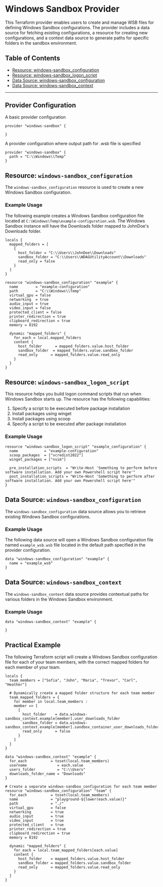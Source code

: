 
# Windows Sandbox Provider

This Terraform provider enables users to create and manage WSB files for defining Windows Sandbox configurations. The provider includes a data source for fetching existing configurations, a resource for creating new configurations, and a context data source to generate paths for specific folders in the sandbox environment.

## Table of Contents

- [Resource: windows-sandbox_configuration](#resource-windows-sandbox_configuration)
- [Resource: windows-sandbox_logon_script](#resource-windows-sandbox_logon_script)
- [Data Source: windows-sandbox_configuration](#data-source-windows-sandbox_configuration)
- [Data Source: windows-sandbox_context](#data-source-windows-sandbox_context)

---

## Provider Configuration

A basic provider configuration

```hcl
provider "windows-sandbox" {

}
```

A provider configuration where output path for .wsb file is specified
```hcl
provider "windows-sandbox" {
  path = "C:\\Windows\\Temp"
}
```



## Resource: `windows-sandbox_configuration`

The `windows-sandbox_configuration` resource is used to create a new Windows Sandbox configuration.

### Example Usage

The following example creates a Windows Sandbox configuration file located at `C:\Windows\Temp\example-configuration.wsb`. The Windows Sandbox instance will have the Downloads folder mapped to JohnDoe's Downloads folder.

```hcl
locals {
  mapped_folders = [
    {
      host_folder = "C:\\Users\\JohnDoe\\Downloads"
      sandbox_folder = "C:\\Users\\WDAGUtilityAccount\\Downloads"
      read_only = false
    }
  ]
}

resource "windows-sandbox_configuration" "example" {
  name        = "example-configuration"
  path        = "C:\\Windows\\Temp"
  virtual_gpu = false
  networking  = true
  audio_input = true
  video_input = false
  protected_client = false
  printer_redirection = true
  clipboard_redirection = true
  memory = 8192

  dynamic "mapped_folders" {
    for_each = local.mapped_folders
    content {
      host_folder      = mapped_folders.value.host_folder
      sandbox_folder  = mapped_folders.value.sandbox_folder
      read_only      = mapped_folders.value.read_only
    }
  }
}

```

## Resource: `windows-sandbox_logon_script`

This resource helps you build logon command scripts that run when Windows Sandbox starts up.
The resource has the following capabilities:
1. Specify a script to be executed before package installation
1. Install packages using winget
1. Install packages using scoop
1. Specify a script to be executed after package installation


### Example Usage
```hcl
resource "windows-sandbox_logon_script" "example_configuration" {
  name            = "example-configuration"
  scoop_packages  = ["vcredist2022"]
  winget_packages = ["nvim"]

  pre_installation_scripts  = "Write-Host 'Something to perform before software installation. Add your own Powershell script here'"
  post_installation_scripts = "Write-Host 'Something to perform after software installation. Add your own Powershell script here'"
}
```

## Data Source: `windows-sandbox_configuration`

The `windows-sandbox_configuration` data source allows you to retrieve existing Windows Sandbox configurations.

### Example Usage

The following data source will open a Windows Sandbox configuration file named `example_wsb.wsb` file located in the default path specified in the provider configuration.

```hcl
data "windows-sandbox_configuration" "example" {
  name = "example_wsb"
}
```


## Data Source: `windows-sandbox_context`

The `windows-sandbox_context` data source provides contextual paths for various folders in the Windows Sandbox environment.

### Example Usage

```hcl
data "windows-sandbox_context" "example" {

}
```

## Practical Example

The following Terraform script will create a Windows Sandbox configuration file for each of your team members, with the correct mapped folders for each member of your team.

```hcl
locals {
  team_members = ["Sofia", "John", "Maria", "Trevor", "Carl", "Heather"]

  # Dynamically create a mapped folder structure for each team member
  team_mapped_folders = { 
    for member in local.team_members : 
    member => [
      {
        host_folder    = data.windows-sandbox_context.example[member].user_downloads_folder
        sandbox_folder = data.windows-sandbox_context.example[member].sandbox_container_user_downloads_folder
        read_only      = false
      }
    ]
  }
}

data "windows-sandbox_context" "example" {
  for_each           = toset(local.team_members)
  username              = each.value
  users_folder          = "C:\\Users" 
  downloads_folder_name = "Downloads" 
}

# Create a separate windows-sandbox_configuration for each team member
resource "windows-sandbox_configuration" "team" {
  for_each           = toset(local.team_members)
  name               = "playground-${lower(each.value)}"
  path               = "./"
  virtual_gpu        = false
  networking         = true
  audio_input        = true
  video_input        = true
  protected_client   = true
  printer_redirection = true
  clipboard_redirection = true
  memory = 8192

  dynamic "mapped_folders" {
    for_each = local.team_mapped_folders[each.value]
    content {
      host_folder    = mapped_folders.value.host_folder
      sandbox_folder = mapped_folders.value.sandbox_folder
      read_only      = mapped_folders.value.read_only
    }
  }
}
```